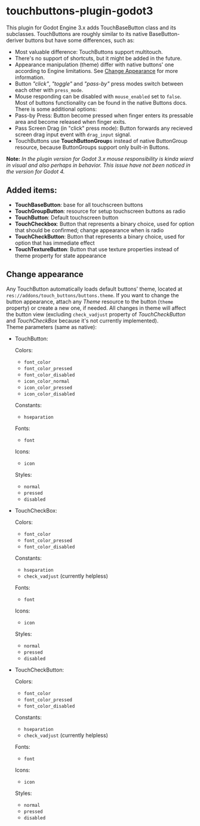 # touchbuttons-plugin-godot3
This plugin for Godot Engine 3.x adds TouchBaseButton class and its subclasses. TouchButtons are roughly similar to its native BaseButton-deriver buttons but have some differences, such as:

- Most valuable difference: TouchButtons support multitouch.
- There's no support of shortcuts, but it might be added in the future.
- Appearance manipulation (theme) differ with native buttons' one according to Engine limitations. See [Change Appearance](#change-appearance) for more information.
- Button *"click"*, *"toggle"* and *"pass-by"* press modes switch between each other with `press_mode`.
- Mouse responding can be disabled with `mouse_enabled` set to `false`.                                                                                   \
Most of buttons functionality can be found in the native Buttons docs. There is some additional options:
- Pass-by Press: Button become pressed when finger enters its pressable area and become released when finger exits.
- Pass Screen Drag (in "click" press mode): Button forwards any recieved screen drag input event with `drag_input` signal.
- TouchButtons use **TouchButtonGroup**s instead of native ButtonGroup resource, because ButtonGroups support only built-in Buttons.

**Note:** *In the plugin version for Godot 3.x mouse responsibility is kinda wierd in visual and also perhaps in behavior. This issue have not been noticed in the version for Godot 4.*

## Added items:
- **TouchBaseButton**: base for all touchscreen buttons
- **TouchGroupButton**: resource for setup touchscreen buttons as radio
- **TouchButton**: Default touchscreen button
- **TouchCheckbox**: Button that represents a binary choice, used for option that should be confirmed; change appearance when is radio
- **TouchCheckButton**: Button that represents a binary choice, used for option that has immediate effect
- **TouchTextureButton**: Button that use texture properties instead of theme property for state appearance

## Change appearance
Any TouchButton automatically loads default buttons' theme, located at `res://addons/touch_buttons/buttons.theme`.
If you want to change the button appearance, attach any *Theme* resource to the button (`theme` property) or create a new one, if needed. All changes in theme will affect the button view (excluding `check_vadjust` property of *TouchCheckButton* and *TouchCheckBox* because it's not currently implemented).
\
Theme parameters (same as native):
- TouchButton:

  Colors:
  - `font_color`
  - `font_color_pressed`
  - `font_color_disabled`
  - `icon_color_normal`
  - `icon_color_pressed`
  - `icon_color_disabled`
  
  Constants:
  - `hseparation`

  Fonts:
  - `font`
  
  Icons:
  - `icon`
  
  Styles:
  - `normal`
  - `pressed`
  - `disabled`

- TouchCheckBox:

  Colors:
  - `font_color`
  - `font_color_pressed`
  - `font_color_disabled`
  
  Constants:
  - `hseparation`
  - `check_vadjust` (currently helpless)

  Fonts:
  - `font`
  
  Icons:
  - `icon`
  
  Styles:
  - `normal`
  - `pressed`
  - `disabled`

- TouchCheckButton:

  Colors:
  - `font_color`
  - `font_color_pressed`
  - `font_color_disabled`
  
  Constants:
  - `hseparation`
  - `check_vadjust` (currently helpless)

  Fonts:
  - `font`
  
  Icons:
  - `icon`
  
  Styles:
  - `normal`
  - `pressed`
  - `disabled`
